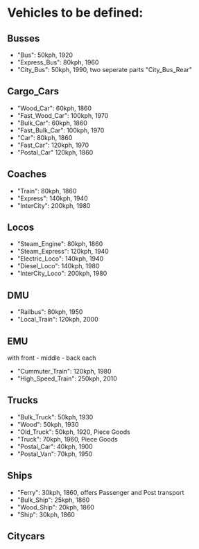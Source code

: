 # Vehicles to be defined:

## Busses

- "Bus": 50kph, 1920
- "Express_Bus": 80kph, 1960
- "City_Bus": 50kph, 1990, two seperate parts "City_Bus_Rear"

## Cargo_Cars

- "Wood_Car": 60kph, 1860
- "Fast_Wood_Car": 100kph, 1970
- "Bulk_Car": 60kph, 1860
- "Fast_Bulk_Car": 100kph, 1970
- "Car": 80kph, 1860
- "Fast_Car": 120kph, 1970
- "Postal_Car" 120kph, 1860


## Coaches

- "Train": 80kph, 1860
- "Express": 140kph, 1940
- "InterCity": 200kph, 1980

## Locos

- "Steam_Engine": 80kph, 1860
- "Steam_Express": 120kph, 1940
- "Electric_Loco": 140kph, 1940
- "Diesel_Loco": 140kph, 1980
- "InterCity_Loco": 200kph, 1980


## DMU
- "Railbus": 80kph, 1950
- "Local_Train": 120kph, 2000


## EMU

with front - middle - back each
- "Cummuter_Train": 120kph, 1980
- "High_Speed_Train": 250kph, 2010

## Trucks

- "Bulk_Truck": 50kph, 1930
- "Wood": 50kph, 1930
- "Old_Truck": 50kph, 1920, Piece Goods
- "Truck": 70kph, 1960, Piece Goods
- "Postal_Car": 40kph, 1900
- "Postal_Van": 70kph, 1950


## Ships
- "Ferry": 30kph, 1860, offers Passenger and Post transport
- "Bulk_Ship": 25kph, 1860
- "Wood_Ship": 20kph, 1860
- "Ship": 30kph, 1860

## Citycars